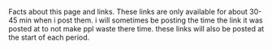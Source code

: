 Facts about this page and links.
These links are only available for about 30-45 min when i post them.
i will sometimes be posting the time the link it was posted at to not make ppl waste there time.
these links will also be posted at the start of each period.
